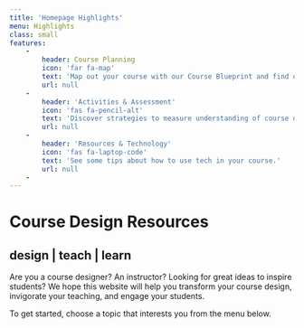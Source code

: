 ```yaml
---
title: 'Homepage Highlights'
menu: Highlights
class: small
features:
    -
        header: Course Planning
        icon: 'far fa-map'
        text: 'Map out your course with our Course Blueprint and find out more about our course design process.'
        url: null
    -
        header: 'Activities & Assessment'
        icon: 'fas fa-pencil-alt'
        text: 'Discover strategies to measure understanding of course outcomes.'
        url: null
    -
        header: 'Resources & Technology'
        icon: 'fas fa-laptop-code'
        text: 'See some tips about how to use tech in your course.'
        url: null
    -
---
```


# Course Design Resources
## **design | teach | learn**

Are you a course designer?  An instructor?  Looking for great ideas to inspire students? We hope this website will help you transform your course design, invigorate your teaching, and engage your students.

To get started, choose a topic that interests you from the menu below.
